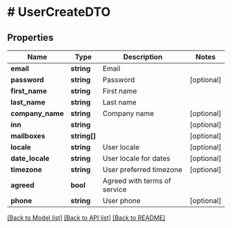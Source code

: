 # # UserCreateDTO

## Properties

Name | Type | Description | Notes
------------ | ------------- | ------------- | -------------
**email** | **string** | Email |
**password** | **string** | Password | [optional]
**first_name** | **string** | First name |
**last_name** | **string** | Last name |
**company_name** | **string** | Company name | [optional]
**inn** | **string** |  | [optional]
**mailboxes** | **string[]** |  | [optional]
**locale** | **string** | User locale | [optional]
**date_locale** | **string** | User locale for dates | [optional]
**timezone** | **string** | User preferred timezone | [optional]
**agreed** | **bool** | Agreed with terms of service |
**phone** | **string** | User phone | [optional]

[[Back to Model list]](../../README.md#models) [[Back to API list]](../../README.md#endpoints) [[Back to README]](../../README.md)
